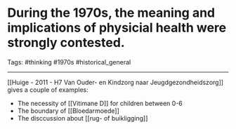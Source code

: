 # During the 1970s, the meaning and implications of physicial health were strongly contested.
Tags: #thinking #1970s  #historical_general 

---
[[Huige - 2011 - H7 Van Ouder- en Kindzorg naar Jeugdgezondheidszorg]] gives a couple of examples:
- The necessity of [[Vitimane D]] for children between 0-6
- The boundary of [[Bloedarmoede]]
- The disccussion about [[rug- of buikligging]]